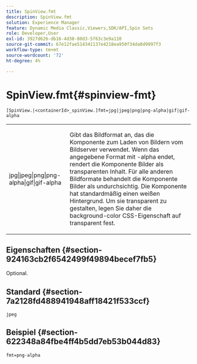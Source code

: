 ```yaml
---
title: SpinView.fmt
description: SpinView.fmt
solution: Experience Manager
feature: Dynamic Media Classic,Viewers,SDK/API,Spin Sets
role: Developer,User
exl-id: 3927d626-db16-4d30-80d3-5f63c3e9a110
source-git-commit: 67e12fae514341137e4218ea950f34da0d9997f3
workflow-type: tm+mt
source-wordcount: '72'
ht-degree: 4%

---
```


# SpinView.fmt{#spinview-fmt}

`[SpinView.|<containerId>_spinView.]fmt=jpg|jpeg|png|png-alpha|gif|gif-alpha`

<table id="table_441553CD34C94A58A9D7CBF772DEDDB6"> 
 <tbody> 
  <tr> 
   <td colname="col1"> <p> <span class="codeph"> jpg|jpeg|png|png-alpha|gif|gif-alpha</span> </p> </td> 
   <td colname="col2"> <p> Gibt das Bildformat an, das die Komponente zum Laden von Bildern vom Bildserver verwendet. Wenn das angegebene Format mit <span class="codeph"> -alpha</span> endet, rendert die Komponente Bilder als transparenten Inhalt. Für alle anderen Bildformate behandelt die Komponente Bilder als undurchsichtig. Die Komponente hat standardmäßig einen weißen Hintergrund. Um sie transparent zu gestalten, legen Sie daher die <span class="codeph"> background-color</span> CSS-Eigenschaft auf <span class="codeph"> transparent fest</span>. </p> </td> 
  </tr> 
 </tbody> 
</table>

## Eigenschaften {#section-924163cb2f6542499f49894becef7fb5}

Optional.

## Standard {#section-7a2128fd488941948aff18421f533ccf}

`jpeg`

## Beispiel {#section-622348a84fbe4ff4b5dd7eb53b044d83}

`fmt=png-alpha`
